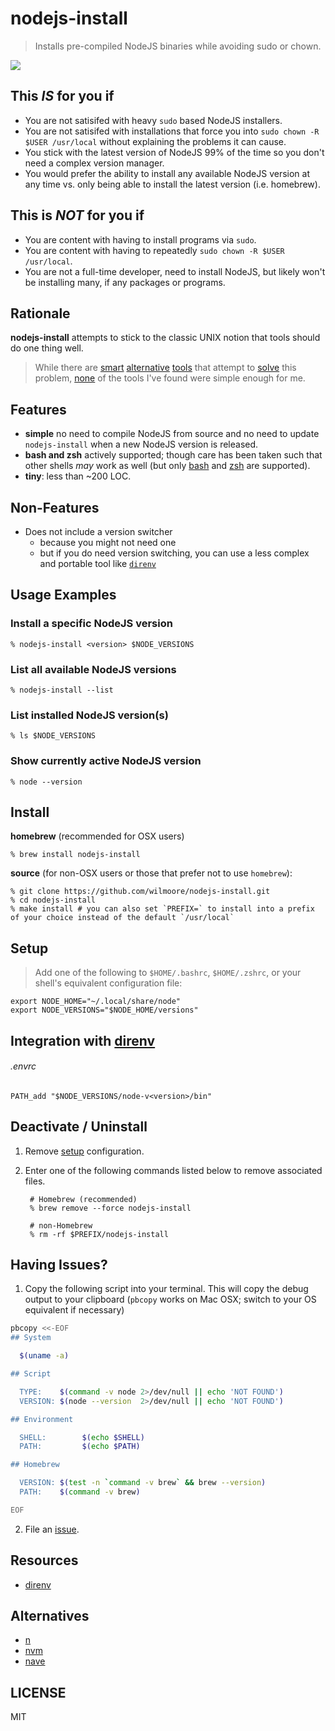 # nodejs-install
> Installs pre-compiled NodeJS binaries while avoiding sudo or chown.

![](https://cldup.com/gwMh7Zzx2Z.png)


## This _IS_ for you if

-   You are not satisifed with heavy `sudo` based NodeJS installers.
-   You are not satisifed with installations that force you into `sudo chown -R $USER /usr/local` without explaining the problems it can cause.
-   You stick with the latest version of NodeJS 99% of the time so you don't need a complex version manager.
-   You would prefer the ability to install any available NodeJS version at any time vs. only being able to install the latest version (i.e. homebrew).


## This is _NOT_ for you if

-   You are content with having to install programs via `sudo`.
-   You are content with having to repeatedly `sudo chown -R $USER /usr/local`.
-   You are not a full-time developer, need to install NodeJS, but likely won't be installing many, if any packages or programs.


## Rationale

**nodejs-install** attempts to stick to the classic UNIX notion that tools should do one thing well.

>   While there are [smart][n] [alternative][nvm] [tools][nave] that attempt to [solve][30-second-install] this problem, [none][avn] of the tools I've found were simple enough for me.


## Features

-   **simple** no need to compile NodeJS from source and no need to update `nodejs-install` when a new NodeJS version is released.
-   **bash and zsh** actively supported; though care has been taken such that other shells _may_ work as well (but only [bash] and [zsh] are supported).
-   **tiny**: less than ~200 LOC.


## Non-Features

-   Does not include a version switcher
      * because you might not need one
      * but if you do need version switching, you can use a less complex and portable tool like [`direnv`][direnv]


## Usage Examples

### Install a specific NodeJS version

    % nodejs-install <version> $NODE_VERSIONS

### List all available NodeJS versions

    % nodejs-install --list

### List installed NodeJS version(s)

    % ls $NODE_VERSIONS

### Show currently active NodeJS version

    % node --version


## Install

**homebrew** (recommended for OSX users)

    % brew install nodejs-install

**source** (for non-OSX users or those that prefer not to use `homebrew`):

    % git clone https://github.com/wilmoore/nodejs-install.git
    % cd nodejs-install
    % make install # you can also set `PREFIX=` to install into a prefix of your choice instead of the default `/usr/local`


## Setup

> Add one of the following to `$HOME/.bashrc`, `$HOME/.zshrc`, or your shell's equivalent configuration file:

    export NODE_HOME="~/.local/share/node"
    export NODE_VERSIONS="$NODE_HOME/versions"


## Integration with [direnv][direnv]

###### .envrc

    PATH_add "$NODE_VERSIONS/node-v<version>/bin"


## Deactivate / Uninstall

1. Remove [setup](https://github.com/wilmoore/nodejs-install#setup) configuration.

2. Enter one of the following commands listed below to remove associated files.

        # Homebrew (recommended)
        % brew remove --force nodejs-install

        # non-Homebrew
        % rm -rf $PREFIX/nodejs-install


## Having Issues?

1. Copy the following script into your terminal. This will copy the debug output to your clipboard (`pbcopy` works on Mac OSX; switch to your OS equivalent if necessary)

```sh
pbcopy <<-EOF
## System

  $(uname -a)

## Script

  TYPE:    $(command -v node 2>/dev/null || echo 'NOT FOUND')
  VERSION: $(node --version  2>/dev/null || echo 'NOT FOUND')

## Environment

  SHELL:        $(echo $SHELL)
  PATH:         $(echo $PATH)

## Homebrew

  VERSION: $(test -n `command -v brew` && brew --version)
  PATH:    $(command -v brew)

EOF
```

2. File an [issue](https://github.com/wilmoore/nodejs-install/issues?state=open).


## Resources

-   [direnv]


## Alternatives

-   [n]
-   [nvm]
-   [nave]


## LICENSE

  MIT



[30-second-install]: https://gist.github.com/isaacs/579814
[direnv]: http://direnv.net
[bash]: http://www.gnu.org/software/bash/
[nave]: https://github.com/isaacs/nave
[nvm]: https://github.com/creationix/nvm
[avn]: https://github.com/wbyoung/avn
[zsh]: http://www.zsh.org/
[n]: https://github.com/tj/n
